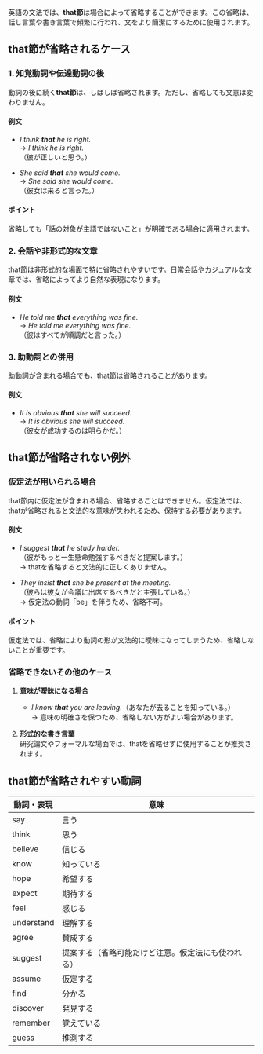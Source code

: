 英語の文法では、**that節**は場合によって省略することができます。この省略は、話し言葉や書き言葉で頻繁に行われ、文をより簡潔にするために使用されます。

## that節が省略されるケース

### 1. 知覚動詞や伝達動詞の後
動詞の後に続く**that節**は、しばしば省略されます。ただし、省略しても文意は変わりません。

#### 例文
- *I think **that** he is right.*  
  → *I think he is right.*  
  （彼が正しいと思う。）

- *She said **that** she would come.*  
  → *She said she would come.*  
  （彼女は来ると言った。）

#### ポイント
省略しても「話の対象が主語ではないこと」が明確である場合に適用されます。

### 2. 会話や非形式的な文章
that節は非形式的な場面で特に省略されやすいです。日常会話やカジュアルな文章では、省略によってより自然な表現になります。

#### 例文
- *He told me **that** everything was fine.*  
  → *He told me everything was fine.*  
  （彼はすべてが順調だと言った。）

### 3. 助動詞との併用
助動詞が含まれる場合でも、that節は省略されることがあります。

#### 例文
- *It is obvious **that** she will succeed.*  
  → *It is obvious she will succeed.*  
  （彼女が成功するのは明らかだ。）

## that節が省略されない例外

### 仮定法が用いられる場合
that節内に仮定法が含まれる場合、省略することはできません。仮定法では、thatが省略されると文法的な意味が失われるため、保持する必要があります。

#### 例文
- *I suggest **that** he study harder.*  
  （彼がもっと一生懸命勉強するべきだと提案します。）  
  → thatを省略すると文法的に正しくありません。

- *They insist **that** she be present at the meeting.*  
  （彼らは彼女が会議に出席するべきだと主張している。）  
  → 仮定法の動詞「be」を伴うため、省略不可。

#### ポイント
仮定法では、省略により動詞の形が文法的に曖昧になってしまうため、省略しないことが重要です。

### 省略できないその他のケース
1. **意味が曖昧になる場合**  
   - *I know **that** you are leaving.*（あなたが去ることを知っている。）  
     → 意味の明確さを保つため、省略しない方がよい場合があります。

2. **形式的な書き言葉**  
   研究論文やフォーマルな場面では、thatを省略せずに使用することが推奨されます。

## that節が省略されやすい動詞

| 動詞・表現 | 意味                           |
| -------------- | ---------------------------------- |
| say            | 言う                               |
| think          | 思う                               |
| believe        | 信じる                             |
| know           | 知っている                         |
| hope           | 希望する                           |
| expect         | 期待する                           |
| feel           | 感じる                             |
| understand     | 理解する                           |
| agree          | 賛成する                           |
| suggest        | 提案する（省略可能だけど注意。仮定法にも使われる） |
| assume         | 仮定する                           |
| find           | 分かる                             |
| discover       | 発見する                           |
| remember       | 覚えている                         |
| guess          | 推測する                           |
